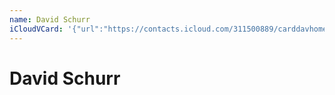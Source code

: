 ```yaml
---
name: David Schurr
iCloudVCard: '{"url":"https://contacts.icloud.com/311500889/carddavhome/card/NzRjYzMzNzctYjk3MS00MGZiLWJkM2MtZGI1ZDQ3YzU0Yjhj.vcf","etag":"\"kmfhdeon\"","data":"BEGIN:VCARD\r\nVERSION:3.0\r\nFN:\r\nN:Schurr;David;;;\r\nUID:74cc3377-b971-40fb-bd3c-db5d47c54b8c\r\nPRODID:ez-vcard 0.9.13-fc\r\nREV:2025-04-03T22:12:12Z\r\nORG:;\r\nPHOTO;VALUE=uri:https://gateway.icloud.com/contacts/311500889/ck/card/c358b\r\n 64857bb58fc4e579cf5f5737d15\r\nEND:VCARD"}'
---
```

# David Schurr